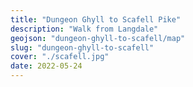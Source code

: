 ```yaml
---
title: "Dungeon Ghyll to Scafell Pike"
description: "Walk from Langdale"
geojson: "dungeon-ghyll-to-scafell/map"
slug: "dungeon-ghyll-to-scafell"
cover: "./scafell.jpg"
date: 2022-05-24
---
```

